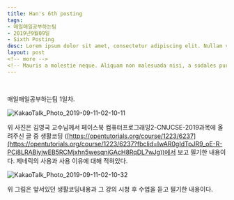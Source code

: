 ```yaml
---
title: Han's 6th posting
tags:
- 매일매일공부하는팀
- 2019년9월09일
- Sixth Posting
desc: Lorem ipsum dolor sit amet, consectetur adipiscing elit. Nullam vehicula gravida felis et dapibus.
layout: post
<!-- more -->
<!-- Mauris a molestie neque. Aliquam non malesuada nisi, a sodales purus. Nam molestie faucibus sapien eu euismod. Sed scelerisque ornare euismod. In tincidunt est vel pharetra convallis. Praesent vitae nisi odio.-->
---
```


## 

```html

```



매일매일공부하는팀 1일차.

![KakaoTalk_Photo_2019-09-11-02-10-11](/Users/janghan/Downloads/KakaoTalk_Photo_2019-09-11-02-10-11.jpeg)

위 사진은 김영국 교수님께서 페이스북 컴퓨터프로그래밍2-CNUCSE-2019과목에 올려주신 글 중 생활코딩 ([https://opentutorials.org/course/1223/6237](https://opentutorials.org/course/1223/6237?fbclid=IwAR0gIdTpJR9_oE-R-PCi8LRABiyjwEB5RCMjxhn5wesqniGAcH8RqDL7wJg))에서 보고 필기한 내용이다. 제네릭의 사용과 사용 이유에 대해 적혀있다.

![KakaoTalk_Photo_2019-09-11-02-10-32](/Users/janghan/Downloads/KakaoTalk_Photo_2019-09-11-02-10-32.jpeg)

위 그림은 앞서있던 생활코딩내용과 그 강의 시청 후 수업을 듣고 필기한 내용이다. 